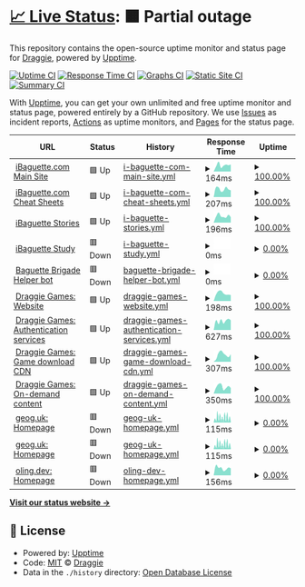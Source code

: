 # [📈 Live Status](https://status.mon.ibaguette.com): <!--live status--> **🟧 Partial outage**

This repository contains the open-source uptime monitor and status page for [Draggie](ibaguette.com), powered by [Upptime](https://github.com/upptime/upptime).

[![Uptime CI](https://github.com/Draggie306/UptimeStatus/workflows/Uptime%20CI/badge.svg)](https://github.com/Draggie306/UptimeStatus/actions?query=workflow%3A%22Uptime+CI%22)
[![Response Time CI](https://github.com/Draggie306/UptimeStatus/workflows/Response%20Time%20CI/badge.svg)](https://github.com/Draggie306/UptimeStatus/actions?query=workflow%3A%22Response+Time+CI%22)
[![Graphs CI](https://github.com/Draggie306/UptimeStatus/workflows/Graphs%20CI/badge.svg)](https://github.com/Draggie306/UptimeStatus/actions?query=workflow%3A%22Graphs+CI%22)
[![Static Site CI](https://github.com/Draggie306/UptimeStatus/workflows/Static%20Site%20CI/badge.svg)](https://github.com/Draggie306/UptimeStatus/actions?query=workflow%3A%22Static+Site+CI%22)
[![Summary CI](https://github.com/Draggie306/UptimeStatus/workflows/Summary%20CI/badge.svg)](https://github.com/Draggie306/UptimeStatus/actions?query=workflow%3A%22Summary+CI%22)

With [Upptime](https://upptime.js.org), you can get your own unlimited and free uptime monitor and status page, powered entirely by a GitHub repository. We use [Issues](https://github.com/Draggie306/UptimeStatus/issues) as incident reports, [Actions](https://github.com/Draggie306/UptimeStatus/actions) as uptime monitors, and [Pages](https://status.mon.ibaguette.com) for the status page.

<!--start: status pages-->
<!-- This summary is generated by Upptime (https://github.com/upptime/upptime) -->
<!-- Do not edit this manually, your changes will be overwritten -->
<!-- prettier-ignore -->
| URL | Status | History | Response Time | Uptime |
| --- | ------ | ------- | ------------- | ------ |
| <img alt="" src="https://www.ibaguette.com/favicon.ico" height="13"> [iBaguette.com Main Site](https://www.ibaguette.com) | 🟩 Up | [i-baguette-com-main-site.yml](https://github.com/Draggie306/UptimeStatus/commits/HEAD/history/i-baguette-com-main-site.yml) | <details><summary><img alt="Response time graph" src="./graphs/i-baguette-com-main-site/response-time-week.png" height="20"> 164ms</summary><br><a href="https://status.ibaguette.com/history/i-baguette-com-main-site"><img alt="Response time 152" src="https://img.shields.io/endpoint?url=https%3A%2F%2Fraw.githubusercontent.com%2FDraggie306%2FUptimeStatus%2FHEAD%2Fapi%2Fi-baguette-com-main-site%2Fresponse-time.json"></a><br><a href="https://status.ibaguette.com/history/i-baguette-com-main-site"><img alt="24-hour response time 181" src="https://img.shields.io/endpoint?url=https%3A%2F%2Fraw.githubusercontent.com%2FDraggie306%2FUptimeStatus%2FHEAD%2Fapi%2Fi-baguette-com-main-site%2Fresponse-time-day.json"></a><br><a href="https://status.ibaguette.com/history/i-baguette-com-main-site"><img alt="7-day response time 164" src="https://img.shields.io/endpoint?url=https%3A%2F%2Fraw.githubusercontent.com%2FDraggie306%2FUptimeStatus%2FHEAD%2Fapi%2Fi-baguette-com-main-site%2Fresponse-time-week.json"></a><br><a href="https://status.ibaguette.com/history/i-baguette-com-main-site"><img alt="30-day response time 172" src="https://img.shields.io/endpoint?url=https%3A%2F%2Fraw.githubusercontent.com%2FDraggie306%2FUptimeStatus%2FHEAD%2Fapi%2Fi-baguette-com-main-site%2Fresponse-time-month.json"></a><br><a href="https://status.ibaguette.com/history/i-baguette-com-main-site"><img alt="1-year response time 160" src="https://img.shields.io/endpoint?url=https%3A%2F%2Fraw.githubusercontent.com%2FDraggie306%2FUptimeStatus%2FHEAD%2Fapi%2Fi-baguette-com-main-site%2Fresponse-time-year.json"></a></details> | <details><summary><a href="https://status.ibaguette.com/history/i-baguette-com-main-site">100.00%</a></summary><a href="https://status.ibaguette.com/history/i-baguette-com-main-site"><img alt="All-time uptime 99.78%" src="https://img.shields.io/endpoint?url=https%3A%2F%2Fraw.githubusercontent.com%2FDraggie306%2FUptimeStatus%2FHEAD%2Fapi%2Fi-baguette-com-main-site%2Fuptime.json"></a><br><a href="https://status.ibaguette.com/history/i-baguette-com-main-site"><img alt="24-hour uptime 100.00%" src="https://img.shields.io/endpoint?url=https%3A%2F%2Fraw.githubusercontent.com%2FDraggie306%2FUptimeStatus%2FHEAD%2Fapi%2Fi-baguette-com-main-site%2Fuptime-day.json"></a><br><a href="https://status.ibaguette.com/history/i-baguette-com-main-site"><img alt="7-day uptime 100.00%" src="https://img.shields.io/endpoint?url=https%3A%2F%2Fraw.githubusercontent.com%2FDraggie306%2FUptimeStatus%2FHEAD%2Fapi%2Fi-baguette-com-main-site%2Fuptime-week.json"></a><br><a href="https://status.ibaguette.com/history/i-baguette-com-main-site"><img alt="30-day uptime 100.00%" src="https://img.shields.io/endpoint?url=https%3A%2F%2Fraw.githubusercontent.com%2FDraggie306%2FUptimeStatus%2FHEAD%2Fapi%2Fi-baguette-com-main-site%2Fuptime-month.json"></a><br><a href="https://status.ibaguette.com/history/i-baguette-com-main-site"><img alt="1-year uptime 99.34%" src="https://img.shields.io/endpoint?url=https%3A%2F%2Fraw.githubusercontent.com%2FDraggie306%2FUptimeStatus%2FHEAD%2Fapi%2Fi-baguette-com-main-site%2Fuptime-year.json"></a></details>
| <img alt="" src="https://icons.duckduckgo.com/ip3/ibaguette.com.ico" height="13"> [iBaguette.com Cheat Sheets](https://ibaguette.com/cheatsheets) | 🟩 Up | [i-baguette-com-cheat-sheets.yml](https://github.com/Draggie306/UptimeStatus/commits/HEAD/history/i-baguette-com-cheat-sheets.yml) | <details><summary><img alt="Response time graph" src="./graphs/i-baguette-com-cheat-sheets/response-time-week.png" height="20"> 207ms</summary><br><a href="https://status.ibaguette.com/history/i-baguette-com-cheat-sheets"><img alt="Response time 251" src="https://img.shields.io/endpoint?url=https%3A%2F%2Fraw.githubusercontent.com%2FDraggie306%2FUptimeStatus%2FHEAD%2Fapi%2Fi-baguette-com-cheat-sheets%2Fresponse-time.json"></a><br><a href="https://status.ibaguette.com/history/i-baguette-com-cheat-sheets"><img alt="24-hour response time 176" src="https://img.shields.io/endpoint?url=https%3A%2F%2Fraw.githubusercontent.com%2FDraggie306%2FUptimeStatus%2FHEAD%2Fapi%2Fi-baguette-com-cheat-sheets%2Fresponse-time-day.json"></a><br><a href="https://status.ibaguette.com/history/i-baguette-com-cheat-sheets"><img alt="7-day response time 207" src="https://img.shields.io/endpoint?url=https%3A%2F%2Fraw.githubusercontent.com%2FDraggie306%2FUptimeStatus%2FHEAD%2Fapi%2Fi-baguette-com-cheat-sheets%2Fresponse-time-week.json"></a><br><a href="https://status.ibaguette.com/history/i-baguette-com-cheat-sheets"><img alt="30-day response time 179" src="https://img.shields.io/endpoint?url=https%3A%2F%2Fraw.githubusercontent.com%2FDraggie306%2FUptimeStatus%2FHEAD%2Fapi%2Fi-baguette-com-cheat-sheets%2Fresponse-time-month.json"></a><br><a href="https://status.ibaguette.com/history/i-baguette-com-cheat-sheets"><img alt="1-year response time 251" src="https://img.shields.io/endpoint?url=https%3A%2F%2Fraw.githubusercontent.com%2FDraggie306%2FUptimeStatus%2FHEAD%2Fapi%2Fi-baguette-com-cheat-sheets%2Fresponse-time-year.json"></a></details> | <details><summary><a href="https://status.ibaguette.com/history/i-baguette-com-cheat-sheets">100.00%</a></summary><a href="https://status.ibaguette.com/history/i-baguette-com-cheat-sheets"><img alt="All-time uptime 100.00%" src="https://img.shields.io/endpoint?url=https%3A%2F%2Fraw.githubusercontent.com%2FDraggie306%2FUptimeStatus%2FHEAD%2Fapi%2Fi-baguette-com-cheat-sheets%2Fuptime.json"></a><br><a href="https://status.ibaguette.com/history/i-baguette-com-cheat-sheets"><img alt="24-hour uptime 100.00%" src="https://img.shields.io/endpoint?url=https%3A%2F%2Fraw.githubusercontent.com%2FDraggie306%2FUptimeStatus%2FHEAD%2Fapi%2Fi-baguette-com-cheat-sheets%2Fuptime-day.json"></a><br><a href="https://status.ibaguette.com/history/i-baguette-com-cheat-sheets"><img alt="7-day uptime 100.00%" src="https://img.shields.io/endpoint?url=https%3A%2F%2Fraw.githubusercontent.com%2FDraggie306%2FUptimeStatus%2FHEAD%2Fapi%2Fi-baguette-com-cheat-sheets%2Fuptime-week.json"></a><br><a href="https://status.ibaguette.com/history/i-baguette-com-cheat-sheets"><img alt="30-day uptime 100.00%" src="https://img.shields.io/endpoint?url=https%3A%2F%2Fraw.githubusercontent.com%2FDraggie306%2FUptimeStatus%2FHEAD%2Fapi%2Fi-baguette-com-cheat-sheets%2Fuptime-month.json"></a><br><a href="https://status.ibaguette.com/history/i-baguette-com-cheat-sheets"><img alt="1-year uptime 100.00%" src="https://img.shields.io/endpoint?url=https%3A%2F%2Fraw.githubusercontent.com%2FDraggie306%2FUptimeStatus%2FHEAD%2Fapi%2Fi-baguette-com-cheat-sheets%2Fuptime-year.json"></a></details>
| <img alt="" src="https://icons.duckduckgo.com/ip3/stories.ibaguette.com.ico" height="13"> [iBaguette Stories](https://stories.ibaguette.com) | 🟩 Up | [i-baguette-stories.yml](https://github.com/Draggie306/UptimeStatus/commits/HEAD/history/i-baguette-stories.yml) | <details><summary><img alt="Response time graph" src="./graphs/i-baguette-stories/response-time-week.png" height="20"> 196ms</summary><br><a href="https://status.ibaguette.com/history/i-baguette-stories"><img alt="Response time 246" src="https://img.shields.io/endpoint?url=https%3A%2F%2Fraw.githubusercontent.com%2FDraggie306%2FUptimeStatus%2FHEAD%2Fapi%2Fi-baguette-stories%2Fresponse-time.json"></a><br><a href="https://status.ibaguette.com/history/i-baguette-stories"><img alt="24-hour response time 165" src="https://img.shields.io/endpoint?url=https%3A%2F%2Fraw.githubusercontent.com%2FDraggie306%2FUptimeStatus%2FHEAD%2Fapi%2Fi-baguette-stories%2Fresponse-time-day.json"></a><br><a href="https://status.ibaguette.com/history/i-baguette-stories"><img alt="7-day response time 196" src="https://img.shields.io/endpoint?url=https%3A%2F%2Fraw.githubusercontent.com%2FDraggie306%2FUptimeStatus%2FHEAD%2Fapi%2Fi-baguette-stories%2Fresponse-time-week.json"></a><br><a href="https://status.ibaguette.com/history/i-baguette-stories"><img alt="30-day response time 214" src="https://img.shields.io/endpoint?url=https%3A%2F%2Fraw.githubusercontent.com%2FDraggie306%2FUptimeStatus%2FHEAD%2Fapi%2Fi-baguette-stories%2Fresponse-time-month.json"></a><br><a href="https://status.ibaguette.com/history/i-baguette-stories"><img alt="1-year response time 246" src="https://img.shields.io/endpoint?url=https%3A%2F%2Fraw.githubusercontent.com%2FDraggie306%2FUptimeStatus%2FHEAD%2Fapi%2Fi-baguette-stories%2Fresponse-time-year.json"></a></details> | <details><summary><a href="https://status.ibaguette.com/history/i-baguette-stories">100.00%</a></summary><a href="https://status.ibaguette.com/history/i-baguette-stories"><img alt="All-time uptime 100.00%" src="https://img.shields.io/endpoint?url=https%3A%2F%2Fraw.githubusercontent.com%2FDraggie306%2FUptimeStatus%2FHEAD%2Fapi%2Fi-baguette-stories%2Fuptime.json"></a><br><a href="https://status.ibaguette.com/history/i-baguette-stories"><img alt="24-hour uptime 100.00%" src="https://img.shields.io/endpoint?url=https%3A%2F%2Fraw.githubusercontent.com%2FDraggie306%2FUptimeStatus%2FHEAD%2Fapi%2Fi-baguette-stories%2Fuptime-day.json"></a><br><a href="https://status.ibaguette.com/history/i-baguette-stories"><img alt="7-day uptime 100.00%" src="https://img.shields.io/endpoint?url=https%3A%2F%2Fraw.githubusercontent.com%2FDraggie306%2FUptimeStatus%2FHEAD%2Fapi%2Fi-baguette-stories%2Fuptime-week.json"></a><br><a href="https://status.ibaguette.com/history/i-baguette-stories"><img alt="30-day uptime 100.00%" src="https://img.shields.io/endpoint?url=https%3A%2F%2Fraw.githubusercontent.com%2FDraggie306%2FUptimeStatus%2FHEAD%2Fapi%2Fi-baguette-stories%2Fuptime-month.json"></a><br><a href="https://status.ibaguette.com/history/i-baguette-stories"><img alt="1-year uptime 100.00%" src="https://img.shields.io/endpoint?url=https%3A%2F%2Fraw.githubusercontent.com%2FDraggie306%2FUptimeStatus%2FHEAD%2Fapi%2Fi-baguette-stories%2Fuptime-year.json"></a></details>
| <img alt="" src="https://icons.duckduckgo.com/ip3/study.ibaguette.com.ico" height="13"> [iBaguette Study](https://study.ibaguette.com) | 🟥 Down | [i-baguette-study.yml](https://github.com/Draggie306/UptimeStatus/commits/HEAD/history/i-baguette-study.yml) | <details><summary><img alt="Response time graph" src="./graphs/i-baguette-study/response-time-week.png" height="20"> 0ms</summary><br><a href="https://status.ibaguette.com/history/i-baguette-study"><img alt="Response time 0" src="https://img.shields.io/endpoint?url=https%3A%2F%2Fraw.githubusercontent.com%2FDraggie306%2FUptimeStatus%2FHEAD%2Fapi%2Fi-baguette-study%2Fresponse-time.json"></a><br><a href="https://status.ibaguette.com/history/i-baguette-study"><img alt="24-hour response time 0" src="https://img.shields.io/endpoint?url=https%3A%2F%2Fraw.githubusercontent.com%2FDraggie306%2FUptimeStatus%2FHEAD%2Fapi%2Fi-baguette-study%2Fresponse-time-day.json"></a><br><a href="https://status.ibaguette.com/history/i-baguette-study"><img alt="7-day response time 0" src="https://img.shields.io/endpoint?url=https%3A%2F%2Fraw.githubusercontent.com%2FDraggie306%2FUptimeStatus%2FHEAD%2Fapi%2Fi-baguette-study%2Fresponse-time-week.json"></a><br><a href="https://status.ibaguette.com/history/i-baguette-study"><img alt="30-day response time 0" src="https://img.shields.io/endpoint?url=https%3A%2F%2Fraw.githubusercontent.com%2FDraggie306%2FUptimeStatus%2FHEAD%2Fapi%2Fi-baguette-study%2Fresponse-time-month.json"></a><br><a href="https://status.ibaguette.com/history/i-baguette-study"><img alt="1-year response time 0" src="https://img.shields.io/endpoint?url=https%3A%2F%2Fraw.githubusercontent.com%2FDraggie306%2FUptimeStatus%2FHEAD%2Fapi%2Fi-baguette-study%2Fresponse-time-year.json"></a></details> | <details><summary><a href="https://status.ibaguette.com/history/i-baguette-study">0.00%</a></summary><a href="https://status.ibaguette.com/history/i-baguette-study"><img alt="All-time uptime 0.00%" src="https://img.shields.io/endpoint?url=https%3A%2F%2Fraw.githubusercontent.com%2FDraggie306%2FUptimeStatus%2FHEAD%2Fapi%2Fi-baguette-study%2Fuptime.json"></a><br><a href="https://status.ibaguette.com/history/i-baguette-study"><img alt="24-hour uptime 0.00%" src="https://img.shields.io/endpoint?url=https%3A%2F%2Fraw.githubusercontent.com%2FDraggie306%2FUptimeStatus%2FHEAD%2Fapi%2Fi-baguette-study%2Fuptime-day.json"></a><br><a href="https://status.ibaguette.com/history/i-baguette-study"><img alt="7-day uptime 0.00%" src="https://img.shields.io/endpoint?url=https%3A%2F%2Fraw.githubusercontent.com%2FDraggie306%2FUptimeStatus%2FHEAD%2Fapi%2Fi-baguette-study%2Fuptime-week.json"></a><br><a href="https://status.ibaguette.com/history/i-baguette-study"><img alt="30-day uptime 1.38%" src="https://img.shields.io/endpoint?url=https%3A%2F%2Fraw.githubusercontent.com%2FDraggie306%2FUptimeStatus%2FHEAD%2Fapi%2Fi-baguette-study%2Fuptime-month.json"></a><br><a href="https://status.ibaguette.com/history/i-baguette-study"><img alt="1-year uptime 0.00%" src="https://img.shields.io/endpoint?url=https%3A%2F%2Fraw.githubusercontent.com%2FDraggie306%2FUptimeStatus%2FHEAD%2Fapi%2Fi-baguette-study%2Fuptime-year.json"></a></details>
| <img alt="" src="https://icons.duckduckgo.com/ip3/brigaders-stats.ibaguette.com.ico" height="13"> [Baguette Brigade Helper bot](https://brigaders-stats.ibaguette.com) | 🟥 Down | [baguette-brigade-helper-bot.yml](https://github.com/Draggie306/UptimeStatus/commits/HEAD/history/baguette-brigade-helper-bot.yml) | <details><summary><img alt="Response time graph" src="./graphs/baguette-brigade-helper-bot/response-time-week.png" height="20"> 0ms</summary><br><a href="https://status.ibaguette.com/history/baguette-brigade-helper-bot"><img alt="Response time 0" src="https://img.shields.io/endpoint?url=https%3A%2F%2Fraw.githubusercontent.com%2FDraggie306%2FUptimeStatus%2FHEAD%2Fapi%2Fbaguette-brigade-helper-bot%2Fresponse-time.json"></a><br><a href="https://status.ibaguette.com/history/baguette-brigade-helper-bot"><img alt="24-hour response time 0" src="https://img.shields.io/endpoint?url=https%3A%2F%2Fraw.githubusercontent.com%2FDraggie306%2FUptimeStatus%2FHEAD%2Fapi%2Fbaguette-brigade-helper-bot%2Fresponse-time-day.json"></a><br><a href="https://status.ibaguette.com/history/baguette-brigade-helper-bot"><img alt="7-day response time 0" src="https://img.shields.io/endpoint?url=https%3A%2F%2Fraw.githubusercontent.com%2FDraggie306%2FUptimeStatus%2FHEAD%2Fapi%2Fbaguette-brigade-helper-bot%2Fresponse-time-week.json"></a><br><a href="https://status.ibaguette.com/history/baguette-brigade-helper-bot"><img alt="30-day response time 0" src="https://img.shields.io/endpoint?url=https%3A%2F%2Fraw.githubusercontent.com%2FDraggie306%2FUptimeStatus%2FHEAD%2Fapi%2Fbaguette-brigade-helper-bot%2Fresponse-time-month.json"></a><br><a href="https://status.ibaguette.com/history/baguette-brigade-helper-bot"><img alt="1-year response time 0" src="https://img.shields.io/endpoint?url=https%3A%2F%2Fraw.githubusercontent.com%2FDraggie306%2FUptimeStatus%2FHEAD%2Fapi%2Fbaguette-brigade-helper-bot%2Fresponse-time-year.json"></a></details> | <details><summary><a href="https://status.ibaguette.com/history/baguette-brigade-helper-bot">0.00%</a></summary><a href="https://status.ibaguette.com/history/baguette-brigade-helper-bot"><img alt="All-time uptime 0.00%" src="https://img.shields.io/endpoint?url=https%3A%2F%2Fraw.githubusercontent.com%2FDraggie306%2FUptimeStatus%2FHEAD%2Fapi%2Fbaguette-brigade-helper-bot%2Fuptime.json"></a><br><a href="https://status.ibaguette.com/history/baguette-brigade-helper-bot"><img alt="24-hour uptime 0.00%" src="https://img.shields.io/endpoint?url=https%3A%2F%2Fraw.githubusercontent.com%2FDraggie306%2FUptimeStatus%2FHEAD%2Fapi%2Fbaguette-brigade-helper-bot%2Fuptime-day.json"></a><br><a href="https://status.ibaguette.com/history/baguette-brigade-helper-bot"><img alt="7-day uptime 0.00%" src="https://img.shields.io/endpoint?url=https%3A%2F%2Fraw.githubusercontent.com%2FDraggie306%2FUptimeStatus%2FHEAD%2Fapi%2Fbaguette-brigade-helper-bot%2Fuptime-week.json"></a><br><a href="https://status.ibaguette.com/history/baguette-brigade-helper-bot"><img alt="30-day uptime 1.38%" src="https://img.shields.io/endpoint?url=https%3A%2F%2Fraw.githubusercontent.com%2FDraggie306%2FUptimeStatus%2FHEAD%2Fapi%2Fbaguette-brigade-helper-bot%2Fuptime-month.json"></a><br><a href="https://status.ibaguette.com/history/baguette-brigade-helper-bot"><img alt="1-year uptime 0.00%" src="https://img.shields.io/endpoint?url=https%3A%2F%2Fraw.githubusercontent.com%2FDraggie306%2FUptimeStatus%2FHEAD%2Fapi%2Fbaguette-brigade-helper-bot%2Fuptime-year.json"></a></details>
| <img alt="" src="https://icons.duckduckgo.com/ip3/alpha.draggiegames.com.ico" height="13"> [Draggie Games: Website](https://alpha.draggiegames.com) | 🟩 Up | [draggie-games-website.yml](https://github.com/Draggie306/UptimeStatus/commits/HEAD/history/draggie-games-website.yml) | <details><summary><img alt="Response time graph" src="./graphs/draggie-games-website/response-time-week.png" height="20"> 198ms</summary><br><a href="https://status.ibaguette.com/history/draggie-games-website"><img alt="Response time 212" src="https://img.shields.io/endpoint?url=https%3A%2F%2Fraw.githubusercontent.com%2FDraggie306%2FUptimeStatus%2FHEAD%2Fapi%2Fdraggie-games-website%2Fresponse-time.json"></a><br><a href="https://status.ibaguette.com/history/draggie-games-website"><img alt="24-hour response time 156" src="https://img.shields.io/endpoint?url=https%3A%2F%2Fraw.githubusercontent.com%2FDraggie306%2FUptimeStatus%2FHEAD%2Fapi%2Fdraggie-games-website%2Fresponse-time-day.json"></a><br><a href="https://status.ibaguette.com/history/draggie-games-website"><img alt="7-day response time 198" src="https://img.shields.io/endpoint?url=https%3A%2F%2Fraw.githubusercontent.com%2FDraggie306%2FUptimeStatus%2FHEAD%2Fapi%2Fdraggie-games-website%2Fresponse-time-week.json"></a><br><a href="https://status.ibaguette.com/history/draggie-games-website"><img alt="30-day response time 199" src="https://img.shields.io/endpoint?url=https%3A%2F%2Fraw.githubusercontent.com%2FDraggie306%2FUptimeStatus%2FHEAD%2Fapi%2Fdraggie-games-website%2Fresponse-time-month.json"></a><br><a href="https://status.ibaguette.com/history/draggie-games-website"><img alt="1-year response time 212" src="https://img.shields.io/endpoint?url=https%3A%2F%2Fraw.githubusercontent.com%2FDraggie306%2FUptimeStatus%2FHEAD%2Fapi%2Fdraggie-games-website%2Fresponse-time-year.json"></a></details> | <details><summary><a href="https://status.ibaguette.com/history/draggie-games-website">100.00%</a></summary><a href="https://status.ibaguette.com/history/draggie-games-website"><img alt="All-time uptime 100.00%" src="https://img.shields.io/endpoint?url=https%3A%2F%2Fraw.githubusercontent.com%2FDraggie306%2FUptimeStatus%2FHEAD%2Fapi%2Fdraggie-games-website%2Fuptime.json"></a><br><a href="https://status.ibaguette.com/history/draggie-games-website"><img alt="24-hour uptime 100.00%" src="https://img.shields.io/endpoint?url=https%3A%2F%2Fraw.githubusercontent.com%2FDraggie306%2FUptimeStatus%2FHEAD%2Fapi%2Fdraggie-games-website%2Fuptime-day.json"></a><br><a href="https://status.ibaguette.com/history/draggie-games-website"><img alt="7-day uptime 100.00%" src="https://img.shields.io/endpoint?url=https%3A%2F%2Fraw.githubusercontent.com%2FDraggie306%2FUptimeStatus%2FHEAD%2Fapi%2Fdraggie-games-website%2Fuptime-week.json"></a><br><a href="https://status.ibaguette.com/history/draggie-games-website"><img alt="30-day uptime 100.00%" src="https://img.shields.io/endpoint?url=https%3A%2F%2Fraw.githubusercontent.com%2FDraggie306%2FUptimeStatus%2FHEAD%2Fapi%2Fdraggie-games-website%2Fuptime-month.json"></a><br><a href="https://status.ibaguette.com/history/draggie-games-website"><img alt="1-year uptime 100.00%" src="https://img.shields.io/endpoint?url=https%3A%2F%2Fraw.githubusercontent.com%2FDraggie306%2FUptimeStatus%2FHEAD%2Fapi%2Fdraggie-games-website%2Fuptime-year.json"></a></details>
| <img alt="" src="https://icons.duckduckgo.com/ip3/client.draggie.games.ico" height="13"> [Draggie Games: Authentication services](https://client.draggie.games) | 🟩 Up | [draggie-games-authentication-services.yml](https://github.com/Draggie306/UptimeStatus/commits/HEAD/history/draggie-games-authentication-services.yml) | <details><summary><img alt="Response time graph" src="./graphs/draggie-games-authentication-services/response-time-week.png" height="20"> 627ms</summary><br><a href="https://status.ibaguette.com/history/draggie-games-authentication-services"><img alt="Response time 658" src="https://img.shields.io/endpoint?url=https%3A%2F%2Fraw.githubusercontent.com%2FDraggie306%2FUptimeStatus%2FHEAD%2Fapi%2Fdraggie-games-authentication-services%2Fresponse-time.json"></a><br><a href="https://status.ibaguette.com/history/draggie-games-authentication-services"><img alt="24-hour response time 676" src="https://img.shields.io/endpoint?url=https%3A%2F%2Fraw.githubusercontent.com%2FDraggie306%2FUptimeStatus%2FHEAD%2Fapi%2Fdraggie-games-authentication-services%2Fresponse-time-day.json"></a><br><a href="https://status.ibaguette.com/history/draggie-games-authentication-services"><img alt="7-day response time 627" src="https://img.shields.io/endpoint?url=https%3A%2F%2Fraw.githubusercontent.com%2FDraggie306%2FUptimeStatus%2FHEAD%2Fapi%2Fdraggie-games-authentication-services%2Fresponse-time-week.json"></a><br><a href="https://status.ibaguette.com/history/draggie-games-authentication-services"><img alt="30-day response time 657" src="https://img.shields.io/endpoint?url=https%3A%2F%2Fraw.githubusercontent.com%2FDraggie306%2FUptimeStatus%2FHEAD%2Fapi%2Fdraggie-games-authentication-services%2Fresponse-time-month.json"></a><br><a href="https://status.ibaguette.com/history/draggie-games-authentication-services"><img alt="1-year response time 658" src="https://img.shields.io/endpoint?url=https%3A%2F%2Fraw.githubusercontent.com%2FDraggie306%2FUptimeStatus%2FHEAD%2Fapi%2Fdraggie-games-authentication-services%2Fresponse-time-year.json"></a></details> | <details><summary><a href="https://status.ibaguette.com/history/draggie-games-authentication-services">100.00%</a></summary><a href="https://status.ibaguette.com/history/draggie-games-authentication-services"><img alt="All-time uptime 86.42%" src="https://img.shields.io/endpoint?url=https%3A%2F%2Fraw.githubusercontent.com%2FDraggie306%2FUptimeStatus%2FHEAD%2Fapi%2Fdraggie-games-authentication-services%2Fuptime.json"></a><br><a href="https://status.ibaguette.com/history/draggie-games-authentication-services"><img alt="24-hour uptime 100.00%" src="https://img.shields.io/endpoint?url=https%3A%2F%2Fraw.githubusercontent.com%2FDraggie306%2FUptimeStatus%2FHEAD%2Fapi%2Fdraggie-games-authentication-services%2Fuptime-day.json"></a><br><a href="https://status.ibaguette.com/history/draggie-games-authentication-services"><img alt="7-day uptime 100.00%" src="https://img.shields.io/endpoint?url=https%3A%2F%2Fraw.githubusercontent.com%2FDraggie306%2FUptimeStatus%2FHEAD%2Fapi%2Fdraggie-games-authentication-services%2Fuptime-week.json"></a><br><a href="https://status.ibaguette.com/history/draggie-games-authentication-services"><img alt="30-day uptime 99.85%" src="https://img.shields.io/endpoint?url=https%3A%2F%2Fraw.githubusercontent.com%2FDraggie306%2FUptimeStatus%2FHEAD%2Fapi%2Fdraggie-games-authentication-services%2Fuptime-month.json"></a><br><a href="https://status.ibaguette.com/history/draggie-games-authentication-services"><img alt="1-year uptime 86.42%" src="https://img.shields.io/endpoint?url=https%3A%2F%2Fraw.githubusercontent.com%2FDraggie306%2FUptimeStatus%2FHEAD%2Fapi%2Fdraggie-games-authentication-services%2Fuptime-year.json"></a></details>
| <img alt="" src="https://icons.duckduckgo.com/ip3/draggiegames-content-library-euwest0002-prod.draggie.games.ico" height="13"> [Draggie Games: Game download CDN](https://draggiegames-content-library-euwest0002-prod.draggie.games/tools_test.txt) | 🟩 Up | [draggie-games-game-download-cdn.yml](https://github.com/Draggie306/UptimeStatus/commits/HEAD/history/draggie-games-game-download-cdn.yml) | <details><summary><img alt="Response time graph" src="./graphs/draggie-games-game-download-cdn/response-time-week.png" height="20"> 307ms</summary><br><a href="https://status.ibaguette.com/history/draggie-games-game-download-cdn"><img alt="Response time 299" src="https://img.shields.io/endpoint?url=https%3A%2F%2Fraw.githubusercontent.com%2FDraggie306%2FUptimeStatus%2FHEAD%2Fapi%2Fdraggie-games-game-download-cdn%2Fresponse-time.json"></a><br><a href="https://status.ibaguette.com/history/draggie-games-game-download-cdn"><img alt="24-hour response time 320" src="https://img.shields.io/endpoint?url=https%3A%2F%2Fraw.githubusercontent.com%2FDraggie306%2FUptimeStatus%2FHEAD%2Fapi%2Fdraggie-games-game-download-cdn%2Fresponse-time-day.json"></a><br><a href="https://status.ibaguette.com/history/draggie-games-game-download-cdn"><img alt="7-day response time 307" src="https://img.shields.io/endpoint?url=https%3A%2F%2Fraw.githubusercontent.com%2FDraggie306%2FUptimeStatus%2FHEAD%2Fapi%2Fdraggie-games-game-download-cdn%2Fresponse-time-week.json"></a><br><a href="https://status.ibaguette.com/history/draggie-games-game-download-cdn"><img alt="30-day response time 280" src="https://img.shields.io/endpoint?url=https%3A%2F%2Fraw.githubusercontent.com%2FDraggie306%2FUptimeStatus%2FHEAD%2Fapi%2Fdraggie-games-game-download-cdn%2Fresponse-time-month.json"></a><br><a href="https://status.ibaguette.com/history/draggie-games-game-download-cdn"><img alt="1-year response time 299" src="https://img.shields.io/endpoint?url=https%3A%2F%2Fraw.githubusercontent.com%2FDraggie306%2FUptimeStatus%2FHEAD%2Fapi%2Fdraggie-games-game-download-cdn%2Fresponse-time-year.json"></a></details> | <details><summary><a href="https://status.ibaguette.com/history/draggie-games-game-download-cdn">100.00%</a></summary><a href="https://status.ibaguette.com/history/draggie-games-game-download-cdn"><img alt="All-time uptime 99.99%" src="https://img.shields.io/endpoint?url=https%3A%2F%2Fraw.githubusercontent.com%2FDraggie306%2FUptimeStatus%2FHEAD%2Fapi%2Fdraggie-games-game-download-cdn%2Fuptime.json"></a><br><a href="https://status.ibaguette.com/history/draggie-games-game-download-cdn"><img alt="24-hour uptime 100.00%" src="https://img.shields.io/endpoint?url=https%3A%2F%2Fraw.githubusercontent.com%2FDraggie306%2FUptimeStatus%2FHEAD%2Fapi%2Fdraggie-games-game-download-cdn%2Fuptime-day.json"></a><br><a href="https://status.ibaguette.com/history/draggie-games-game-download-cdn"><img alt="7-day uptime 100.00%" src="https://img.shields.io/endpoint?url=https%3A%2F%2Fraw.githubusercontent.com%2FDraggie306%2FUptimeStatus%2FHEAD%2Fapi%2Fdraggie-games-game-download-cdn%2Fuptime-week.json"></a><br><a href="https://status.ibaguette.com/history/draggie-games-game-download-cdn"><img alt="30-day uptime 100.00%" src="https://img.shields.io/endpoint?url=https%3A%2F%2Fraw.githubusercontent.com%2FDraggie306%2FUptimeStatus%2FHEAD%2Fapi%2Fdraggie-games-game-download-cdn%2Fuptime-month.json"></a><br><a href="https://status.ibaguette.com/history/draggie-games-game-download-cdn"><img alt="1-year uptime 99.99%" src="https://img.shields.io/endpoint?url=https%3A%2F%2Fraw.githubusercontent.com%2FDraggie306%2FUptimeStatus%2FHEAD%2Fapi%2Fdraggie-games-game-download-cdn%2Fuptime-year.json"></a></details>
| <img alt="" src="https://icons.duckduckgo.com/ip3/assets.draggie.games.ico" height="13"> [Draggie Games: On-demand content](https://assets.draggie.games/tools_test.txt) | 🟩 Up | [draggie-games-on-demand-content.yml](https://github.com/Draggie306/UptimeStatus/commits/HEAD/history/draggie-games-on-demand-content.yml) | <details><summary><img alt="Response time graph" src="./graphs/draggie-games-on-demand-content/response-time-week.png" height="20"> 350ms</summary><br><a href="https://status.ibaguette.com/history/draggie-games-on-demand-content"><img alt="Response time 449" src="https://img.shields.io/endpoint?url=https%3A%2F%2Fraw.githubusercontent.com%2FDraggie306%2FUptimeStatus%2FHEAD%2Fapi%2Fdraggie-games-on-demand-content%2Fresponse-time.json"></a><br><a href="https://status.ibaguette.com/history/draggie-games-on-demand-content"><img alt="24-hour response time 289" src="https://img.shields.io/endpoint?url=https%3A%2F%2Fraw.githubusercontent.com%2FDraggie306%2FUptimeStatus%2FHEAD%2Fapi%2Fdraggie-games-on-demand-content%2Fresponse-time-day.json"></a><br><a href="https://status.ibaguette.com/history/draggie-games-on-demand-content"><img alt="7-day response time 350" src="https://img.shields.io/endpoint?url=https%3A%2F%2Fraw.githubusercontent.com%2FDraggie306%2FUptimeStatus%2FHEAD%2Fapi%2Fdraggie-games-on-demand-content%2Fresponse-time-week.json"></a><br><a href="https://status.ibaguette.com/history/draggie-games-on-demand-content"><img alt="30-day response time 474" src="https://img.shields.io/endpoint?url=https%3A%2F%2Fraw.githubusercontent.com%2FDraggie306%2FUptimeStatus%2FHEAD%2Fapi%2Fdraggie-games-on-demand-content%2Fresponse-time-month.json"></a><br><a href="https://status.ibaguette.com/history/draggie-games-on-demand-content"><img alt="1-year response time 449" src="https://img.shields.io/endpoint?url=https%3A%2F%2Fraw.githubusercontent.com%2FDraggie306%2FUptimeStatus%2FHEAD%2Fapi%2Fdraggie-games-on-demand-content%2Fresponse-time-year.json"></a></details> | <details><summary><a href="https://status.ibaguette.com/history/draggie-games-on-demand-content">100.00%</a></summary><a href="https://status.ibaguette.com/history/draggie-games-on-demand-content"><img alt="All-time uptime 100.00%" src="https://img.shields.io/endpoint?url=https%3A%2F%2Fraw.githubusercontent.com%2FDraggie306%2FUptimeStatus%2FHEAD%2Fapi%2Fdraggie-games-on-demand-content%2Fuptime.json"></a><br><a href="https://status.ibaguette.com/history/draggie-games-on-demand-content"><img alt="24-hour uptime 100.00%" src="https://img.shields.io/endpoint?url=https%3A%2F%2Fraw.githubusercontent.com%2FDraggie306%2FUptimeStatus%2FHEAD%2Fapi%2Fdraggie-games-on-demand-content%2Fuptime-day.json"></a><br><a href="https://status.ibaguette.com/history/draggie-games-on-demand-content"><img alt="7-day uptime 100.00%" src="https://img.shields.io/endpoint?url=https%3A%2F%2Fraw.githubusercontent.com%2FDraggie306%2FUptimeStatus%2FHEAD%2Fapi%2Fdraggie-games-on-demand-content%2Fuptime-week.json"></a><br><a href="https://status.ibaguette.com/history/draggie-games-on-demand-content"><img alt="30-day uptime 100.00%" src="https://img.shields.io/endpoint?url=https%3A%2F%2Fraw.githubusercontent.com%2FDraggie306%2FUptimeStatus%2FHEAD%2Fapi%2Fdraggie-games-on-demand-content%2Fuptime-month.json"></a><br><a href="https://status.ibaguette.com/history/draggie-games-on-demand-content"><img alt="1-year uptime 100.00%" src="https://img.shields.io/endpoint?url=https%3A%2F%2Fraw.githubusercontent.com%2FDraggie306%2FUptimeStatus%2FHEAD%2Fapi%2Fdraggie-games-on-demand-content%2Fuptime-year.json"></a></details>
| <img alt="" src="https://icons.duckduckgo.com/ip3/geog.uk.ico" height="13"> [geog.uk: Homepage](https://geog.uk) | 🟥 Down | [geog-uk-homepage.yml](https://github.com/Draggie306/UptimeStatus/commits/HEAD/history/geog-uk-homepage.yml) | <details><summary><img alt="Response time graph" src="./graphs/geog-uk-homepage/response-time-week.png" height="20"> 115ms</summary><br><a href="https://status.ibaguette.com/history/geog-uk-homepage"><img alt="Response time 116" src="https://img.shields.io/endpoint?url=https%3A%2F%2Fraw.githubusercontent.com%2FDraggie306%2FUptimeStatus%2FHEAD%2Fapi%2Fgeog-uk-homepage%2Fresponse-time.json"></a><br><a href="https://status.ibaguette.com/history/geog-uk-homepage"><img alt="24-hour response time 86" src="https://img.shields.io/endpoint?url=https%3A%2F%2Fraw.githubusercontent.com%2FDraggie306%2FUptimeStatus%2FHEAD%2Fapi%2Fgeog-uk-homepage%2Fresponse-time-day.json"></a><br><a href="https://status.ibaguette.com/history/geog-uk-homepage"><img alt="7-day response time 115" src="https://img.shields.io/endpoint?url=https%3A%2F%2Fraw.githubusercontent.com%2FDraggie306%2FUptimeStatus%2FHEAD%2Fapi%2Fgeog-uk-homepage%2Fresponse-time-week.json"></a><br><a href="https://status.ibaguette.com/history/geog-uk-homepage"><img alt="30-day response time 100" src="https://img.shields.io/endpoint?url=https%3A%2F%2Fraw.githubusercontent.com%2FDraggie306%2FUptimeStatus%2FHEAD%2Fapi%2Fgeog-uk-homepage%2Fresponse-time-month.json"></a><br><a href="https://status.ibaguette.com/history/geog-uk-homepage"><img alt="1-year response time 116" src="https://img.shields.io/endpoint?url=https%3A%2F%2Fraw.githubusercontent.com%2FDraggie306%2FUptimeStatus%2FHEAD%2Fapi%2Fgeog-uk-homepage%2Fresponse-time-year.json"></a></details> | <details><summary><a href="https://status.ibaguette.com/history/geog-uk-homepage">0.00%</a></summary><a href="https://status.ibaguette.com/history/geog-uk-homepage"><img alt="All-time uptime 34.07%" src="https://img.shields.io/endpoint?url=https%3A%2F%2Fraw.githubusercontent.com%2FDraggie306%2FUptimeStatus%2FHEAD%2Fapi%2Fgeog-uk-homepage%2Fuptime.json"></a><br><a href="https://status.ibaguette.com/history/geog-uk-homepage"><img alt="24-hour uptime 0.00%" src="https://img.shields.io/endpoint?url=https%3A%2F%2Fraw.githubusercontent.com%2FDraggie306%2FUptimeStatus%2FHEAD%2Fapi%2Fgeog-uk-homepage%2Fuptime-day.json"></a><br><a href="https://status.ibaguette.com/history/geog-uk-homepage"><img alt="7-day uptime 0.00%" src="https://img.shields.io/endpoint?url=https%3A%2F%2Fraw.githubusercontent.com%2FDraggie306%2FUptimeStatus%2FHEAD%2Fapi%2Fgeog-uk-homepage%2Fuptime-week.json"></a><br><a href="https://status.ibaguette.com/history/geog-uk-homepage"><img alt="30-day uptime 1.38%" src="https://img.shields.io/endpoint?url=https%3A%2F%2Fraw.githubusercontent.com%2FDraggie306%2FUptimeStatus%2FHEAD%2Fapi%2Fgeog-uk-homepage%2Fuptime-month.json"></a><br><a href="https://status.ibaguette.com/history/geog-uk-homepage"><img alt="1-year uptime 34.07%" src="https://img.shields.io/endpoint?url=https%3A%2F%2Fraw.githubusercontent.com%2FDraggie306%2FUptimeStatus%2FHEAD%2Fapi%2Fgeog-uk-homepage%2Fuptime-year.json"></a></details>
| <img alt="" src="https://icons.duckduckgo.com/ip3/geog.uk.ico" height="13"> [geog.uk: Homepage](https://geog.uk) | 🟥 Down | [geog-uk-homepage.yml](https://github.com/Draggie306/UptimeStatus/commits/HEAD/history/geog-uk-homepage.yml) | <details><summary><img alt="Response time graph" src="./graphs/geog-uk-homepage/response-time-week.png" height="20"> 115ms</summary><br><a href="https://status.ibaguette.com/history/geog-uk-homepage"><img alt="Response time 116" src="https://img.shields.io/endpoint?url=https%3A%2F%2Fraw.githubusercontent.com%2FDraggie306%2FUptimeStatus%2FHEAD%2Fapi%2Fgeog-uk-homepage%2Fresponse-time.json"></a><br><a href="https://status.ibaguette.com/history/geog-uk-homepage"><img alt="24-hour response time 86" src="https://img.shields.io/endpoint?url=https%3A%2F%2Fraw.githubusercontent.com%2FDraggie306%2FUptimeStatus%2FHEAD%2Fapi%2Fgeog-uk-homepage%2Fresponse-time-day.json"></a><br><a href="https://status.ibaguette.com/history/geog-uk-homepage"><img alt="7-day response time 115" src="https://img.shields.io/endpoint?url=https%3A%2F%2Fraw.githubusercontent.com%2FDraggie306%2FUptimeStatus%2FHEAD%2Fapi%2Fgeog-uk-homepage%2Fresponse-time-week.json"></a><br><a href="https://status.ibaguette.com/history/geog-uk-homepage"><img alt="30-day response time 100" src="https://img.shields.io/endpoint?url=https%3A%2F%2Fraw.githubusercontent.com%2FDraggie306%2FUptimeStatus%2FHEAD%2Fapi%2Fgeog-uk-homepage%2Fresponse-time-month.json"></a><br><a href="https://status.ibaguette.com/history/geog-uk-homepage"><img alt="1-year response time 116" src="https://img.shields.io/endpoint?url=https%3A%2F%2Fraw.githubusercontent.com%2FDraggie306%2FUptimeStatus%2FHEAD%2Fapi%2Fgeog-uk-homepage%2Fresponse-time-year.json"></a></details> | <details><summary><a href="https://status.ibaguette.com/history/geog-uk-homepage">0.00%</a></summary><a href="https://status.ibaguette.com/history/geog-uk-homepage"><img alt="All-time uptime 34.07%" src="https://img.shields.io/endpoint?url=https%3A%2F%2Fraw.githubusercontent.com%2FDraggie306%2FUptimeStatus%2FHEAD%2Fapi%2Fgeog-uk-homepage%2Fuptime.json"></a><br><a href="https://status.ibaguette.com/history/geog-uk-homepage"><img alt="24-hour uptime 0.00%" src="https://img.shields.io/endpoint?url=https%3A%2F%2Fraw.githubusercontent.com%2FDraggie306%2FUptimeStatus%2FHEAD%2Fapi%2Fgeog-uk-homepage%2Fuptime-day.json"></a><br><a href="https://status.ibaguette.com/history/geog-uk-homepage"><img alt="7-day uptime 0.00%" src="https://img.shields.io/endpoint?url=https%3A%2F%2Fraw.githubusercontent.com%2FDraggie306%2FUptimeStatus%2FHEAD%2Fapi%2Fgeog-uk-homepage%2Fuptime-week.json"></a><br><a href="https://status.ibaguette.com/history/geog-uk-homepage"><img alt="30-day uptime 1.38%" src="https://img.shields.io/endpoint?url=https%3A%2F%2Fraw.githubusercontent.com%2FDraggie306%2FUptimeStatus%2FHEAD%2Fapi%2Fgeog-uk-homepage%2Fuptime-month.json"></a><br><a href="https://status.ibaguette.com/history/geog-uk-homepage"><img alt="1-year uptime 34.07%" src="https://img.shields.io/endpoint?url=https%3A%2F%2Fraw.githubusercontent.com%2FDraggie306%2FUptimeStatus%2FHEAD%2Fapi%2Fgeog-uk-homepage%2Fuptime-year.json"></a></details>
| <img alt="" src="https://icons.duckduckgo.com/ip3/oling.dev.ico" height="13"> [oling.dev: Homepage](https://oling.dev) | 🟥 Down | [oling-dev-homepage.yml](https://github.com/Draggie306/UptimeStatus/commits/HEAD/history/oling-dev-homepage.yml) | <details><summary><img alt="Response time graph" src="./graphs/oling-dev-homepage/response-time-week.png" height="20"> 156ms</summary><br><a href="https://status.ibaguette.com/history/oling-dev-homepage"><img alt="Response time 156" src="https://img.shields.io/endpoint?url=https%3A%2F%2Fraw.githubusercontent.com%2FDraggie306%2FUptimeStatus%2FHEAD%2Fapi%2Foling-dev-homepage%2Fresponse-time.json"></a><br><a href="https://status.ibaguette.com/history/oling-dev-homepage"><img alt="24-hour response time 152" src="https://img.shields.io/endpoint?url=https%3A%2F%2Fraw.githubusercontent.com%2FDraggie306%2FUptimeStatus%2FHEAD%2Fapi%2Foling-dev-homepage%2Fresponse-time-day.json"></a><br><a href="https://status.ibaguette.com/history/oling-dev-homepage"><img alt="7-day response time 156" src="https://img.shields.io/endpoint?url=https%3A%2F%2Fraw.githubusercontent.com%2FDraggie306%2FUptimeStatus%2FHEAD%2Fapi%2Foling-dev-homepage%2Fresponse-time-week.json"></a><br><a href="https://status.ibaguette.com/history/oling-dev-homepage"><img alt="30-day response time 169" src="https://img.shields.io/endpoint?url=https%3A%2F%2Fraw.githubusercontent.com%2FDraggie306%2FUptimeStatus%2FHEAD%2Fapi%2Foling-dev-homepage%2Fresponse-time-month.json"></a><br><a href="https://status.ibaguette.com/history/oling-dev-homepage"><img alt="1-year response time 156" src="https://img.shields.io/endpoint?url=https%3A%2F%2Fraw.githubusercontent.com%2FDraggie306%2FUptimeStatus%2FHEAD%2Fapi%2Foling-dev-homepage%2Fresponse-time-year.json"></a></details> | <details><summary><a href="https://status.ibaguette.com/history/oling-dev-homepage">0.00%</a></summary><a href="https://status.ibaguette.com/history/oling-dev-homepage"><img alt="All-time uptime 0.00%" src="https://img.shields.io/endpoint?url=https%3A%2F%2Fraw.githubusercontent.com%2FDraggie306%2FUptimeStatus%2FHEAD%2Fapi%2Foling-dev-homepage%2Fuptime.json"></a><br><a href="https://status.ibaguette.com/history/oling-dev-homepage"><img alt="24-hour uptime 0.00%" src="https://img.shields.io/endpoint?url=https%3A%2F%2Fraw.githubusercontent.com%2FDraggie306%2FUptimeStatus%2FHEAD%2Fapi%2Foling-dev-homepage%2Fuptime-day.json"></a><br><a href="https://status.ibaguette.com/history/oling-dev-homepage"><img alt="7-day uptime 0.00%" src="https://img.shields.io/endpoint?url=https%3A%2F%2Fraw.githubusercontent.com%2FDraggie306%2FUptimeStatus%2FHEAD%2Fapi%2Foling-dev-homepage%2Fuptime-week.json"></a><br><a href="https://status.ibaguette.com/history/oling-dev-homepage"><img alt="30-day uptime 1.38%" src="https://img.shields.io/endpoint?url=https%3A%2F%2Fraw.githubusercontent.com%2FDraggie306%2FUptimeStatus%2FHEAD%2Fapi%2Foling-dev-homepage%2Fuptime-month.json"></a><br><a href="https://status.ibaguette.com/history/oling-dev-homepage"><img alt="1-year uptime 0.00%" src="https://img.shields.io/endpoint?url=https%3A%2F%2Fraw.githubusercontent.com%2FDraggie306%2FUptimeStatus%2FHEAD%2Fapi%2Foling-dev-homepage%2Fuptime-year.json"></a></details>

<!--end: status pages-->

[**Visit our status website →**](https://status.mon.ibaguette.com)

## 📄 License

- Powered by: [Upptime](https://github.com/upptime/upptime)
- Code: [MIT](./LICENSE) © [Draggie](ibaguette.com)
- Data in the `./history` directory: [Open Database License](https://opendatacommons.org/licenses/odbl/1-0/)
